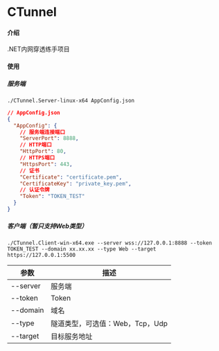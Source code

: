 # CTunnel

#### 介绍

.NET内网穿透练手项目

#### 使用

##### 服务端

`./CTunnel.Server-linux-x64 AppConfig.json`

```json
// AppConfig.json
{
  "AppConfig": {
    // 服务端连接端口
    "ServerPort": 8888,
    // HTTP端口
    "HttpPort": 80,
    // HTTPS端口
    "HttpsPort": 443,
    // 证书
    "Certificate": "certificate.pem",
    "CertificateKey": "private_key.pem",
    // 认证令牌
    "Token": "TOKEN_TEST"
  }
}
```

##### 客户端（暂只支持Web类型）

`./CTunnel.Client-win-x64.exe --server wss://127.0.0.1:8888 --token TOKEN_TEST --domain xx.xx.xx --type Web --target https://127.0.0.1:5500`

|参数|描述|
|--|--|
|--server|服务端|
|--token|Token|
|--domain|域名|
|--type|隧道类型，可选值：Web，Tcp，Udp|
|--target|目标服务地址|